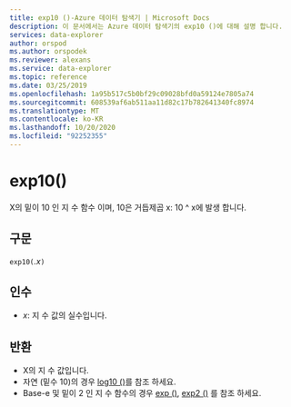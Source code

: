 ```yaml
---
title: exp10 ()-Azure 데이터 탐색기 | Microsoft Docs
description: 이 문서에서는 Azure 데이터 탐색기의 exp10 ()에 대해 설명 합니다.
services: data-explorer
author: orspod
ms.author: orspodek
ms.reviewer: alexans
ms.service: data-explorer
ms.topic: reference
ms.date: 03/25/2019
ms.openlocfilehash: 1a95b517c5b0bf29c09028bfd0a59124e7805a74
ms.sourcegitcommit: 608539af6ab511aa11d82c17b782641340fc8974
ms.translationtype: MT
ms.contentlocale: ko-KR
ms.lasthandoff: 10/20/2020
ms.locfileid: "92252355"
---
```

# <a name="exp10"></a>exp10()

X의 밑이 10 인 지 수 함수 이며, 10은 거듭제곱 x: 10 ^ x에 발생 합니다.  

## <a name="syntax"></a>구문

`exp10(`*.x*`)`

## <a name="arguments"></a>인수

* *x*: 지 수 값의 실수입니다.

## <a name="returns"></a>반환

* X의 지 수 값입니다.
* 자연 (밑수 10)의 경우 [log10 ()](log10-function.md)를 참조 하세요.
* Base-e 및 밑이 2 인 지 수 함수의 경우 [exp ()](exp-function.md), [exp2 ()](exp2-function.md) 를 참조 하세요.